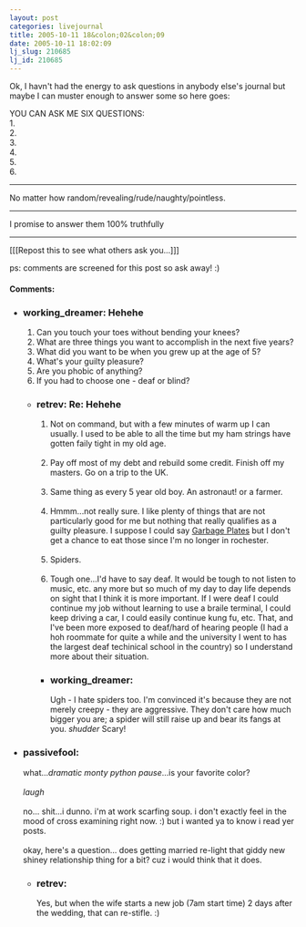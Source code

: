 ```yaml
---
layout: post
categories: livejournal
title: 2005-10-11 18&colon;02&colon;09
date: 2005-10-11 18:02:09
lj_slug: 210685
lj_id: 210685
---
```

Ok, I havn't had the energy to ask questions in anybody else's journal but maybe I can muster enough to answer some so here goes:



YOU CAN ASK ME SIX QUESTIONS:  
1.  
2.  
3.  
4.  
5.  
6.  
__________________________________________________  
No matter how random/revealing/rude/naughty/pointless.  
__________________________________________________  
I promise to answer them 100% truthfully  
__________________________________________________  
[[[Repost this to see what others ask you...]]]



ps: comments are screened for this post so ask away! :)


<div id="comments"><h4>Comments:</h4><div class="lj-comments"><ul>
<li class=subject><h3>working_dreamer: Hehehe</h3>
<a id="comment-531"></a>
<ol>
<li>Can you touch your toes without bending your knees?<br></li>
<li>What are three things you want to accomplish in the next five years?<br></li>
<li>What did you want to be when you grew up at the age of 5?<br></li>
<li>What's your guilty pleasure?<br></li>
<li>Are you phobic of anything?<br></li>
<li>If you had to choose one - deaf or blind?</li>
</ol>
<ul>
<li class=subject><h3>retrev: Re: Hehehe</h3>
<a id="comment-534"></a>
<ol>
<li>Not on command, but with a few minutes of warm up I can usually. I used to be able to all the time but my ham strings have gotten faily tight in my old age.<br>
<br></li>
<li>Pay off most of my debt and rebuild some credit. Finish off my masters. Go on a trip to the UK.<br>
<br></li>
<li>Same thing as every 5 year old boy. An astronaut! or a farmer.<br>
<br></li>
<li>Hmmm...not really sure. I like plenty of things that are not particularly good for me but nothing that really qualifies as a guilty pleasure. I suppose I could say <a href="http://www.geocities.com/garbageplates/">Garbage Plates</a> but I don't get a chance to eat those since I'm no longer in rochester.<br>
<br></li>
<li>Spiders.<br>
<br></li>
<li>Tough one...I'd have to say deaf. It would be tough to not listen to music, etc. any more but so much of my day to day life depends on sight that I think it is more important. If I were deaf I could continue my job without learning to use a braile terminal, I could keep driving a car, I could easily continue kung fu, etc. That, and I've been more exposed to deaf/hard of hearing people (I had a hoh roommate for quite a while and the university I went to has the largest deaf techinical school in the country) so I understand more about their situation.</li>
</ol>
<ul>
<li><h3>working_dreamer: </h3>
<a id="comment-535"></a>
<p>Ugh - I hate spiders too. I'm convinced it's because they are not merely creepy - they are aggressive. They don't care how much bigger you are; a spider will still raise up and bear its fangs at you. <em>shudder</em> Scary!</p>
</li>
</ul>
</li>
</ul>
</li>
<li><h3>passivefool: </h3>
<a id="comment-532"></a>
<p>what...<em>dramatic monty python pause</em>...is your favorite color?<br>
<br>
<em>laugh</em><br>
<br>
no... shit...i dunno.  i'm at work scarfing soup.  i don't exactly feel in the mood of cross examining right now.  :)  but i wanted ya to know i read yer posts.<br>
<br>
okay, here's a question...  does getting married re-light that giddy new shiney relationship thing for a bit?  cuz i would think that it does.</p>
<ul>
<li><h3>retrev: </h3>
<a id="comment-533"></a>
<p>Yes, but when the wife starts a new job (7am start time) 2 days after the wedding, that can re-stifle. :)</p>
</li>
</ul>
</li>
</ul></div></div>
